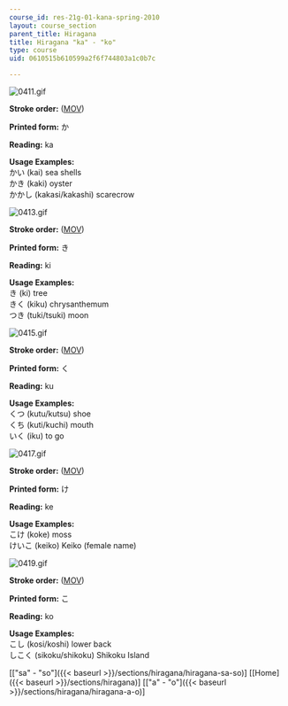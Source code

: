 ```yaml
---
course_id: res-21g-01-kana-spring-2010
layout: course_section
parent_title: Hiragana
title: Hiragana "ka" - "ko"
type: course
uid: 0610515b610599a2f6f744803a1c0b7c

---
```


![0411.gif](/coursemedia/res-21g-01-kana-spring-2010/57211844406a370077e413d21ed6f74c_0411.gif)

**Stroke order:** ([MOV](http://www.archive.org/download/MITRES21F.01S10_HIRAGANA_CHARACTERS/0411.mov))

**Printed form:** か

**Reading:** ka

**Usage Examples:**  
かい (kai) sea shells  
かき (kaki) oyster  
かかし (kakasi/kakashi) scarecrow

![0413.gif](/coursemedia/res-21g-01-kana-spring-2010/ed031a559bb07d047b73752658aa8a1e_0413.gif)

**Stroke order:** ([MOV](http://www.archive.org/download/MITRES21F.01S10_HIRAGANA_CHARACTERS/0413.mov))

**Printed form:** き

**Reading:** ki

**Usage Examples:**  
き (ki) tree  
きく (kiku) chrysanthemum  
つき (tuki/tsuki) moon

![0415.gif](/coursemedia/res-21g-01-kana-spring-2010/4bd4ff5d880b7cf062c5c4d0df1aafc1_0415.gif)

**Stroke order:** ([MOV](http://www.archive.org/download/MITRES21F.01S10_HIRAGANA_CHARACTERS/0415.mov))

**Printed form:** く

**Reading:** ku

**Usage Examples:**  
くつ (kutu/kutsu) shoe  
くち (kuti/kuchi) mouth  
いく (iku) to go

![0417.gif](/coursemedia/res-21g-01-kana-spring-2010/bae3983651f2fa893334f9483b0ff3fa_0417.gif)

**Stroke order:** ([MOV](http://www.archive.org/download/MITRES21F.01S10_HIRAGANA_CHARACTERS/0417.mov))

**Printed form:** け

**Reading:** ke

**Usage Examples:**  
こけ (koke) moss  
けいこ (keiko) Keiko (female name)

![0419.gif](/coursemedia/res-21g-01-kana-spring-2010/6edd96b02fdc7390d18bb64d3ccdc20a_0419.gif)

**Stroke order:** ([MOV](http://www.archive.org/download/MITRES21F.01S10_HIRAGANA_CHARACTERS/0419.mov))

**Printed form:** こ

**Reading:** ko

**Usage Examples:**  
こし (kosi/koshi) lower back  
しこく (sikoku/shikoku) Shikoku Island

  
\[["sa" - "so"]({{< baseurl >}}/sections/hiragana/hiragana-sa-so)\] \[[Home]({{< baseurl >}}/sections/hiragana)\] \[["a" - "o"]({{< baseurl >}}/sections/hiragana/hiragana-a-o)\]